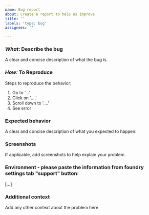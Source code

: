 ```yaml
---
name: Bug report
about: Create a report to help us improve
title: ''
labels: 'type: bug'
assignees: ''

---
```


### _What_: Describe the bug
A clear and concise description of what the bug is.

### _How:_ To Reproduce
Steps to reproduce the behavior:
1. Go to '...'
2. Click on '....'
3. Scroll down to '....'
4. See error

### Expected behavior
A clear and concise description of what you expected to happen.

### Screenshots
If applicable, add screenshots to help explain your problem.

### Environment - please paste the information from foundry settings tab "support" button:
[...]

### Additional context
Add any other context about the problem here.
